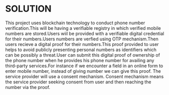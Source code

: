 # SOLUTION
This project uses blockchain technology to conduct phone number verification.This will be having a verifiable registry in which verified mobile numbers are stored.Users wiil be provided with a verifiable digital credential for their numbers.Users numbers are verfied using OTP mechanism.Then users recieve a digital proof for their numbers.This proof provided to user helps to avoid publicly presenting personal numbers as identifiers which can be possibly a threat.User can submit this digital proof of ownership of the phone number when he provides his phone number for availing any third-party services.For instance if we encounter a field in an online form to enter mobile number, instead of giving number we can give this proof. The service provider will use  a consent mechanism. Consent mechanism means the service provider seeking consent from user and then reaching the number via the proof.